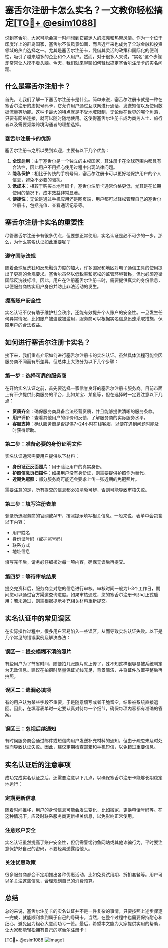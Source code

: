 # 塞舌尔注册卡怎么实名？一文教你轻松搞定[[TG💪+ @esim1088](https://t.me/s/esim1088)]

说到塞舌尔，大家可能会第一时间想到它那迷人的海滩和热带风情。作为一个位于印度洋上的群岛国家，塞舌尔不仅风景如画，而且近年来也成为了全球金融和投资领域的热门选择之一。尤其是塞舌尔注册卡，凭借其灵活的政策和国际化的便利性，吸引了越来越多的企业和个人用户。然而，对于很多人来说，“实名”这个步骤却常常让人摸不着头脑。今天，我们就来聊聊如何轻松搞定塞舌尔注册卡的实名问题。

## 什么是塞舌尔注册卡？

首先，让我们了解一下塞舌尔注册卡是什么。简单来说，塞舌尔注册卡就是一种在塞舌尔注册的虚拟号码卡，它允许用户通过互联网进行通话、发送短信以及使用数据流量等功能。这种卡最大的特点就是不受地域限制，无论你在世界的哪个角落，只要有网络连接，就可以随时随地使用。这使得塞舌尔注册卡成为商务人士、旅行者以及需要频繁跨境沟通者的理想选择。

### 塞舌尔注册卡的优势

塞舌尔注册卡之所以受到欢迎，主要有以下几个优势：

1. **全球适用**：由于塞舌尔是一个独立的主权国家，其注册卡在全球范围内都具有合法性，因此用户不用担心使用过程中出现法律问题。
2. **隐私保护**：相比于传统的手机号码，塞舌尔注册卡可以更好地保护用户的个人信息，避免不必要的骚扰。
3. **低成本**：相较于购买本地号码卡，塞舌尔注册卡通常价格更低，尤其是在长期使用的情况下，成本效益非常显著。
4. **便捷性**：无论是通过手机应用还是网页端，用户都可以轻松管理自己的塞舌尔注册卡，包括充值、查看通话记录等。

## 塞舌尔注册卡实名的重要性

尽管塞舌尔注册卡有很多优点，但要想正常使用，实名认证是必不可少的一步。那么，为什么实名认证如此重要呢？

### 遵守国际法规

随着全球反洗钱和反恐融资力度的加大，许多国家和地区对电子通信工具的使用提出了更高的合规要求。塞舌尔虽然以低税率和宽松的监管环境著称，但也必须遵循国际反洗钱标准。因此，用户在注册塞舌尔注册卡时，需要提供真实的身份信息，以便服务商核实用户身份并防止非法活动的发生。

### 提高账户安全性

实名认证不仅有助于维护社会秩序，还能有效提升个人账户的安全性。一旦发生任何异常情况，比如账户被盗或被滥用，服务商可以根据实名信息迅速采取措施，保障用户的合法权益。

## 如何进行塞舌尔注册卡实名？

接下来，我们重点介绍如何进行塞舌尔注册卡的实名认证。虽然具体流程可能会因服务商不同而有所差异，但总体上大致分为以下几个步骤：

### 第一步：选择可靠的服务商

在开始实名认证之前，首先要选择一家信誉良好的塞舌尔注册卡服务商。目前市面上有不少提供此类服务的平台，比如某宝、某鱼等，但在选择时一定要注意以下几点：

- **资质齐全**：确保服务商具备合法经营资质，并且能够提供清晰的服务条款。
- **用户评价**：查看其他用户的评价和反馈，了解服务商的实际服务水平。
- **客服支持**：确认服务商是否提供7×24小时在线客服，以便在遇到问题时能及时获得帮助。

### 第二步：准备必要的身份证明文件

实名认证通常需要用户提供以下材料：

- **身份证正反面照片**：用于验证用户的真实身份。
- **护照信息页扫描件**：如果用户没有身份证，则需要提供护照作为替代。
- **近期免冠照**：部分服务商可能还会要求上传一张近期的免冠照片。

需要注意的是，所有提交的信息都必须清晰可辨，否则可能导致审核失败。

### 第三步：填写注册表单

登录所选服务商的官网或APP，按照提示填写相关信息。一般来说，表单中会包含以下内容：

- 用户姓名
- 身份证号码（或护照号码）
- 联系方式
- 地址信息

填写完毕后，请务必仔细核对每一项内容，确保无误后再提交。

### 第四步：等待审核结果

提交完资料后，服务商会对您的信息进行审核。审核时间一般为1-3个工作日，期间您可以通过官方渠道查询进度。如果审核通过，您的塞舌尔注册卡即可正式启用；若未通过，则需根据提示补充相关材料重新提交。

## 实名认证中的常见误区

在实际操作过程中，很多用户容易陷入一些误区，从而导致实名认证失败。以下是几个常见的错误案例及解决办法：

### 误区一：提交模糊不清的照片

有些用户为了节省时间，随便拍几张照片就上传了，殊不知这样很容易被系统判定为无效信息。建议在拍摄时尽量保证光线充足，背景简洁，并将证件放置平整后再拍照。

### 误区二：遗漏必填项

有的用户认为某些字段不重要，于是随意填写或者干脆留空，结果被系统直接退回。因此，在填写表单时一定要认真对待每一个细节，确保每项内容都有准确的答案。

### 误区三：忽视后续通知

有时候服务商会通过邮件或短信向用户发送补充材料的通知，但由于疏忽未及时处理而导致认证失败。因此，建议定期检查邮箱和手机短信，以免错过重要信息。

## 实名认证后的注意事项

成功完成实名认证之后，还需要注意以下几点，以确保塞舌尔注册卡能够长期稳定地运行：

### 定期更新信息

随着时间推移，用户的身份信息可能会发生变化，比如搬家、更换电话号码等。在这种情况下，应及时联系服务商更新相关信息，以免影响正常使用。

### 注意账户安全

实名认证虽然提高了账户安全性，但仍需警惕钓鱼网站或其他诈骗行为。平时要注意保护好自己的密码，不要轻易透露给他人。

### 关注优惠政策

很多服务商都会不定期推出各种优惠活动，比如免费试用期、折扣套餐等。用户可以多关注这些信息，合理规划自己的消费预算。

## 总结

总的来说，塞舌尔注册卡的实名认证并不是一件复杂的事情，只要按照上述步骤逐一完成，就能顺利拿到属于自己的号码卡。当然，在整个过程中也需要保持耐心和细心，避免因为粗心大意而功亏一篑。最后，希望本文能为大家提供实用的帮助，让大家都能轻松拥有自己的塞舌尔注册卡！

[[TG💪+ @esim1088](https://t.me/s/esim1088) ![Image](https://i.postimg.cc/4NQfJmqS/Snipaste-2025-05-13-00-14-12.png)]